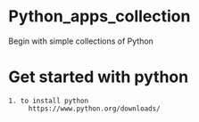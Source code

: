 # Python_apps_collection

Begin with simple collections of Python

# Get started with python  

    1. to install python 
         https://www.python.org/downloads/ 

